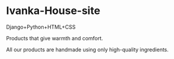 # Ivanka-House-site
Django+Python+HTML+CSS

Products that give warmth and comfort.

All our products are handmade using only high-quality ingredients.
